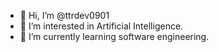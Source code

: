 - 👋 Hi, I’m @ttrdev0901
- 👀 I’m interested in Artificial Intelligence.
- 🌱 I’m currently learning software engineering.

<!---
ttrdev0901/ttrdev0901 is a ✨ special ✨ repository because its `README.md` (this file) appears on your GitHub profile.
You can click the Preview link to take a look at your changes.
--->

